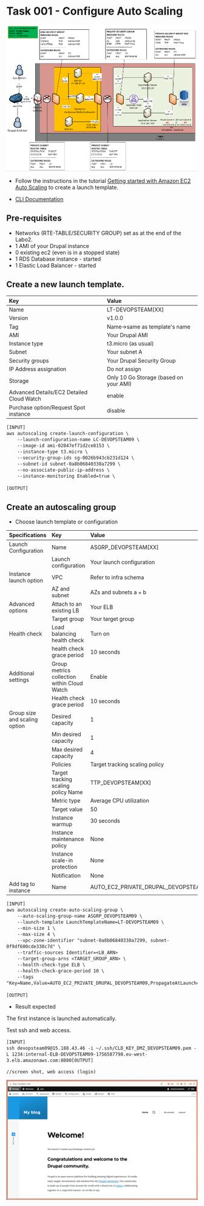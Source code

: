 # Task 001 - Configure Auto Scaling

![Schema](./img/CLD_AWS_INFA.PNG)

* Follow the instructions in the tutorial [Getting started with Amazon EC2 Auto Scaling](https://docs.aws.amazon.com/autoscaling/ec2/userguide/GettingStartedTutorial.html) to create a launch template.

* [CLI Documentation](https://docs.aws.amazon.com/cli/latest/reference/autoscaling/)

## Pre-requisites

* Networks (RTE-TABLE/SECURITY GROUP) set as at the end of the Labo2.
* 1 AMI of your Drupal instance
* 0 existing ec2 (even is in a stopped state)
* 1 RDS Database instance - started
* 1 Elastic Load Balancer - started

## Create a new launch template. 

|Key|Value|
|:--|:--|
|Name|LT-DEVOPSTEAM[XX]|
|Version|v1.0.0|
|Tag|Name->same as template's name|
|AMI|Your Drupal AMI|
|Instance type|t3.micro (as usual)|
|Subnet|Your subnet A|
|Security groups|Your Drupal Security Group|
|IP Address assignation|Do not assign|
|Storage|Only 10 Go Storage (based on your AMI)|
|Advanced Details/EC2 Detailed Cloud Watch|enable|
|Purchase option/Request Spot instance|disable|

```
[INPUT]
aws autoscaling create-launch-configuration \
    --launch-configuration-name LC-DEVOPSTEAM09 \
    --image-id ami-02047ef71d2ce8153 \
    --instance-type t3.micro \
    --security-group-ids sg-0026b943cb231d124 \
    --subnet-id subnet-0a8b06840338a7299 \
    --no-associate-public-ip-address \
    --instance-monitoring Enabled=true \

[OUTPUT]
```

## Create an autoscaling group

* Choose launch template or configuration

|Specifications|Key|Value|
|:--|:--|:--|
|Launch Configuration|Name|ASGRP_DEVOPSTEAM[XX]|
||Launch configuration|Your launch configuration|
|Instance launch option|VPC|Refer to infra schema|
||AZ and subnet|AZs and subnets a + b|
|Advanced options|Attach to an existing LB|Your ELB|
||Target group|Your target group|
|Health check|Load balancing health check|Turn on|
||health check grace period|10 seconds|
|Additional settings|Group metrics collection within Cloud Watch|Enable|
||Health check grace period|10 seconds|
|Group size and scaling option|Desired capacity|1|
||Min desired capacity|1|
||Max desired capacity|4|
||Policies|Target tracking scaling policy|
||Target tracking scaling policy Name|TTP_DEVOPSTEAM[XX]|
||Metric type|Average CPU utilization|
||Target value|50|
||Instance warmup|30 seconds|
||Instance maintenance policy|None|
||Instance scale-in protection|None|
||Notification|None|
|Add tag to instance|Name|AUTO_EC2_PRIVATE_DRUPAL_DEVOPSTEAM[XX]|

```
[INPUT]
aws autoscaling create-auto-scaling-group \
    --auto-scaling-group-name ASGRP_DEVOPSTEAM09 \
    --launch-template LaunchTemplateName=LT-DEVOPSTEAM09 \
    --min-size 1 \
    --max-size 4 \
    --vpc-zone-identifier "subnet-0a8b06840338a7299, subnet-0f9df600cde330c7d" \
    --traffic-sources Identifier=<LB_ARN>
    --target-group-arns <TARGET_GROUP_ARN> \
    --health-check-type ELB \
    --health-check-grace-period 10 \
    --tags "Key=Name,Value=AUTO_EC2_PRIVATE_DRUPAL_DEVOPSTEAM09,PropagateAtLaunch=true"

[OUTPUT]
```

* Result expected

The first instance is launched automatically.

Test ssh and web access.

```
[INPUT]
ssh devopsteam09@15.188.43.46 -i ~/.ssh/CLD_KEY_DMZ_DEVOPSTEAM09.pem -L 1234:internal-ELB-DEVOPSTEAM09-1756587798.eu-west-3.elb.amazonaws.com:8080[OUTPUT]
```

```
//screen shot, web access (login)
```
![Webconsole](img/image.png)